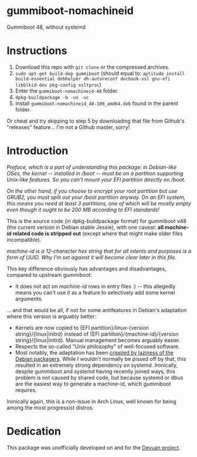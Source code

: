 # gummiboot-nomachineid
Gummiboot 48, without systemd

# Instructions

1. Download this repo with `git clone` or the compressed archives.
2. `sudo apt-get build-dep gummiboot` (should equal to: `aptitude install build-essential debhelper dh-autoreconf docbook-xsl gnu-efi libblkid-dev pkg-config xsltproc`)
3. Enter the `gummiboot-nomachineid-48` folder.
4. `dpkg-buildpackage -b -us -uc`
5. Install `gummiboot-nomachineid_48-100_amd64.deb` found in the parent folder.

Or cheat and try skipping to step 5 by downloading that file from Github's "releases" feature...
I'm not a Github master, sorry!

# Introduction

*Preface, which is a part of understanding this package: in Debian-like OSes, the kernel -- installed in /boot -- must be on a partition supporting Unix-like features. So you can't mount your EFI partition directly on /boot.*

*On the other hand, if you choose to encrypt your root partition but use GRUB2, you must split out your /boot partition anyway. On an EFI system, this means you need at least 3 partitions, one of which will be mostly empty even though it ought to be 200 MB according to EFI standards!*

This is the source code (in dpkg-buildpackage format) for gummiboot v48 (the current version in Debian stable Jessie), with one caveat: **all *machine-id* related code is stripped out** (except where that might make older files incompatible).

*machine-id is a 12-character hex string that for all intents and purposes is a form of UUID. Why I'm set against it will become clear later in this file.*

This key difference obviously has advantages and disadvantages, compared to upstream gummiboot:

* It does not act on *machine-id* rows in entry files :) -- this allegedly means you can't use it as a feature to selectively add some kernel arguments.

... and that would be all, if not for some antifeatures in Debian's adaptation where this version is arguably better:

* Kernels are now copied to {EFI partition}/linux-{version string}/{linux|initrd} instead of {EFI partition}/{machine-id}/{version string}/{linux|initrd}. Manual management becomes arguably easier.
* Respects the so-called "Unix philosophy" of well-focused software.
* Most notably, the adaptation has been [crippled by laziness of the Debian packagers](https://bugs.debian.org/cgi-bin/bugreport.cgi?bug=749706#15). While I wouldn't normally be pissed off by that, this resulted in an extremely strong dependency on systemd. Ironically, despite gummiboot and systemd having recently joined ways, this problem is not caused by shared code, but because systemd or dbus are the easiest way to generate a machine-id, which gummiboot requires.

Ironically again, this is a non-issue in Arch Linux, well known for being among the most progressist distros.

# Dedication

This package was unofficially developed on and for the [Devuan project](http://devuan.org/).



